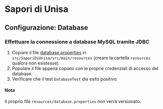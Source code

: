 # Sapori di Unisa
## Configurazione: Database
### Effettuare la connessione a database MySQL tramite JDBC
1. Copiare il file [database.properties](../src/Database/database.properties) in `src/SaporiDiUnisa/src/main/resources` (creare la cartella `resources` qualora non esistesse).
2. Popolare il file appena copiato con le proprie credenziali di accesso del database.
3. Verificare che il test `DatabaseTest` dia esito positivo.

#### Nota
Il proprio file `resources/database.properties` non verrà versionato.
